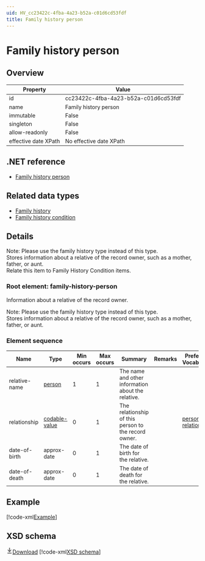 ```yaml
---
uid: HV_cc23422c-4fba-4a23-b52a-c01d6cd53fdf
title: Family history person
---
```


# Family history person

## Overview

Property|Value
---|---
id|cc23422c-4fba-4a23-b52a-c01d6cd53fdf
name|Family history person
immutable|False
singleton|False
allow-readonly|False
effective date XPath|No effective date XPath

## .NET reference
- [Family history person](https://go.microsoft.com/fwlink/?LinkID=136131)

## Related data types

- [Family history](xref:HV_4a04fcc8-19c1-4d59-a8c7-2031a03f21de)
- [Family history condition](xref:HV_6705549b-0e3d-474e-bfa7-8197ddd6786a)

## Details
Note: Please use the family history type instead of this type. <br /> Stores information about a relative of the record owner, such as a mother, father, or aunt.<br /> Relate this item to Family History Condition items.

<a name='family-history-person'></a>

### Root element: family-history-person

Information about a relative of the record owner.

Note: Please use the family history type instead of this type. <br /> Stores information about a relative of the record owner, such as a mother, father, or aunt.

### Element sequence

Name|Type|Min occurs|Max occurs|Summary|Remarks|Preferred Vocabulary
---|---|---|---|---|---|---
relative-name|[person](xref:HV_3e730686-781f-4616-aa0d-817bba8eb141#person)|1|1|The name and other information about the relative.||
relationship|[codable-value](xref:HV_3e730686-781f-4616-aa0d-817bba8eb141#codable-value)|0|1|The relationship of this person to the record owner.||[personal-relationship](xref:HV_9e22e9c5-a032-4375-8999-20c9d00954b9)
date-of-birth|approx-date|0|1|The date of birth for the relative.||
date-of-death|approx-date|0|1|The date of death for the relative.||

## Example
[!code-xml[Example](sample-xml/cc23422c-4fba-4a23-b52a-c01d6cd53fdf.xml)]

## XSD schema
[![Download](/healthvault/images/download.png)Download](xsd/family-history-person.xsd)
[!code-xml[XSD schema](xsd/family-history-person.xsd)]
